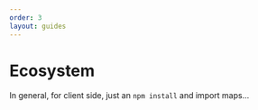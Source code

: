 ```yaml
---
order: 3
layout: guides
---
```


# Ecosystem

In general, for client side, just an `npm install` and import maps...
